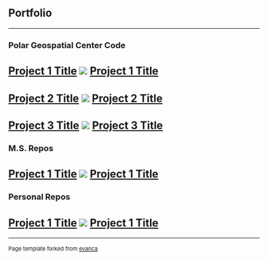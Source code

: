 ## Portfolio

---

### Polar Geospatial Center Code 

[Project 1 Title](/sample_page)
<img src="images/dummy_thumbnail.jpg?raw=true"/>
[Project 1 Title](http://example.com/)
---
[Project 2 Title](/pdf/sample_presentation.pdf)
<img src="images/dummy_thumbnail.jpg?raw=true"/>
[Project 2 Title](http://example.com/)
---
[Project 3 Title](http://example.com/)
<img src="images/dummy_thumbnail.jpg?raw=true"/>
[Project 3 Title](http://example.com/)
---

### M.S. Repos
[Project 1 Title](/sample_page)
<img src="images/dummy_thumbnail.jpg?raw=true"/>
[Project 1 Title](http://example.com/)
---
### Personal Repos
[Project 1 Title](/sample_page)
<img src="images/dummy_thumbnail.jpg?raw=true"/>
[Project 1 Title](http://example.com/)
---




---
<p style="font-size:11px">Page template forked from <a href="https://github.com/evanca/quick-portfolio">evanca</a></p>
<!-- Remove above link if you don't want to attibute -->

